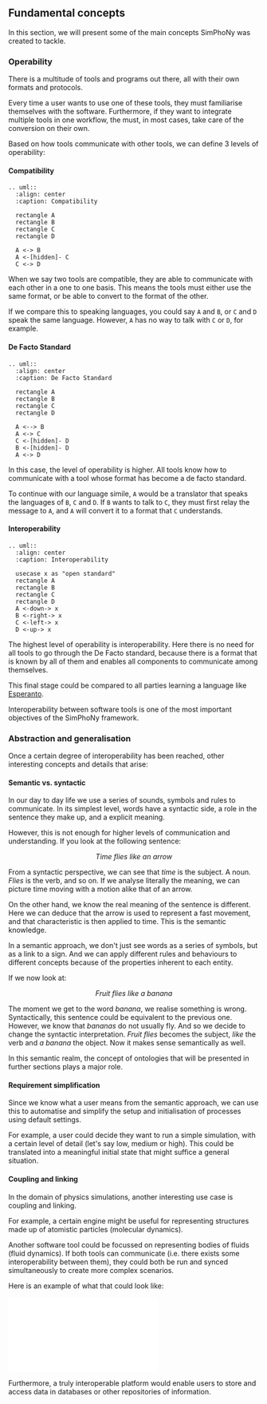 ## Fundamental concepts
In this section, we will present some of the main concepts SimPhoNy was created to tackle.
### Operability
There is a multitude of tools and programs out there, all with their own formats and protocols.

Every time a user wants to use one of these tools, they must familiarise themselves with the software.
Furthermore, if they want to integrate multiple tools in one workflow, the must, in most cases,
take care of the conversion on their own.

Based on how tools communicate with other tools, we can define 3 levels of operability:

#### Compatibility
  ```eval_rst
  .. uml::
    :align: center
    :caption: Compatibility
    
    rectangle A
    rectangle B
    rectangle C
    rectangle D

    A <-> B
    A <-[hidden]- C
    C <-> D
  ```

  When we say two tools are compatible, they are able to communicate with each other
  in a one to one basis.
  This means the tools must either use the same format, or be able to convert to the format of the other.

  If we compare this to speaking languages, you could say `A` and `B`, or `C` and `D` speak the same language.
  However, `A` has no way to talk with `C` or `D`, for example.

#### De Facto Standard
  ```eval_rst
  .. uml::
    :align: center
    :caption: De Facto Standard
    
    rectangle A
    rectangle B
    rectangle C
    rectangle D
    
    A <--> B
    A <-> C
    C <-[hidden]- D
    B <-[hidden]- D
    A <-> D
  ```

  In this case, the level of operability is higher. 
  All tools know how to communicate with a tool whose format has become a de facto standard.

  To continue with our language simile, `A` would be a translator that speaks the languages of `B`, `C` and `D`.
  If `B` wants to talk to `C`, they must first relay the message to `A`,
  and `A` will convert it to a format that `C` understands.

#### Interoperability
  ```eval_rst
  .. uml::
    :align: center
    :caption: Interoperability
    
    usecase x as "open standard"
    rectangle A
    rectangle B
    rectangle C
    rectangle D
    A <-down-> x
    B <-right-> x
    C <-left-> x
    D <-up-> x
  ```
  The highest level of operability is interoperability. 
  Here there is no need for all tools to go through the De Facto standard, 
  because there is a format that is known by all of them and enables all components to communicate among themselves.

  This final stage could be compared to all parties learning a language like 
  [Esperanto](https://en.wikipedia.org/wiki/Esperanto).



Interoperability between software tools is one of the most important objectives of the SimPhoNy framework.


### Abstraction and generalisation
Once a certain degree of interoperability has been reached, other interesting concepts and details that arise:
#### Semantic vs. syntactic
  In our day to day life we use a series of sounds, symbols and rules to communicate.
  In its simplest level, words have a syntactic side, a role in the sentence they make up, and a explicit meaning.

  However, this is not enough for higher levels of communication and understanding.
  If you look at the following sentence:

  <p align=center style="font-style: italic">Time flies like an arrow</p>

  From a syntactic perspective, we can see that _time_ is the subject. A noun.
  _Flies_ is the verb, and so on.
  If we analyse literally the meaning, we can picture time moving with a motion alike that of an arrow.

  On the other hand, we know the real meaning of the sentence is different.
  Here we can deduce that the arrow is used to represent a fast movement,
  and that characteristic is then applied to time. This is the semantic knowledge.

  In a semantic approach, we don't just see words as a series of symbols, but as a link to a sign.
  And we can apply different rules and behaviours to different concepts because of the properties inherent to each entity.

  If we now look at:

  <p align=center style="font-style: italic">Fruit flies like a banana</p>

  The moment we get to the word _banana_, 
  we realise something is wrong. Syntactically, this sentence could be equivalent to the previous one.
  However, we know that _bananas_ do not usually fly.
  And so we decide to change the syntactic interpretation.
  _Fruit flies_ becomes the subject, _like_ the verb and _a banana_ the object.
  Now it makes sense semantically as well.

  In this semantic realm, the concept of ontologies that will be presented in further sections plays a major role.
#### Requirement simplification
  Since we know what a user means from the semantic approach, 
  we can use this to automatise and simplify the setup and initialisation of processes using default settings.

  For example, a user could decide they want to run a simple simulation, with a certain level of detail
  (let's say low, medium or high).
  This could be translated into a meaningful initial state that might suffice a general situation.
#### Coupling and linking
  In the domain of physics simulations, another interesting use case is coupling and linking.
  
  For example, a certain engine might be useful for representing structures made up of atomistic particles
  (molecular dynamics).

  Another software tool could be focussed on representing bodies of fluids (fluid dynamics).
  If both tools can communicate (i.e. there exists some interoperability between them),
  they could both be run and synced simultaneously to create more complex scenarios.

  Here is an example of what that could look like:

  <iframe src="./_static/videos/coupling_and_linking.mp4" frameborder="0" allowfullscreen="true">
  </iframe>

  Furthermore, a truly interoperable platform would enable users to store and 
  access data in databases or other repositories of information.
